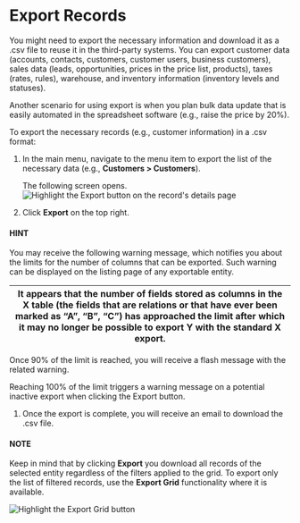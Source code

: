 <a id="export-records"></a>

# Export Records

You might need to export the necessary information and download it as a .csv file to reuse it in the third-party systems. You can export customer data (accounts, contacts, customers, customer users, business customers), sales data (leads, opportunities, prices in the price list, products), taxes (rates, rules), warehouse, and inventory information (inventory levels and statuses).

Another scenario for using export is when you plan bulk data update that is easily automated in the spreadsheet software (e.g., raise the price by 20%).

To export the necessary records (e.g., customer information) in a .csv format:

1. In the main menu, navigate to the menu item to export the list of the necessary data (e.g., **Customers > Customers**).

   The following screen opens.
   ![Highlight the Export button on the record's details page](user/img/getting_started/records/export_1.png)
2. Click **Export** on the top right.

#### HINT
You may receive the following warning message, which notifies you about the limits for the number of columns that can be exported. Such warning can be displayed on the listing page of any exportable entity.

| It appears that the number of fields stored as columns in the X table (the fields that are relations or that have ever been<br/>marked as “A”, “B”, “C”) has approached the limit after which it may no longer be possible to export Y with the standard X<br/>export.   |
|--------------------------------------------------------------------------------------------------------------------------------------------------------------------------------------------------------------------------------------------------------------------------|

Once 90% of the limit is reached, you will receive a flash message with the related warning.

Reaching 100% of the limit triggers a warning message on a potential inactive export when clicking the Export button.

1. Once the export is complete, you will receive an email to download the .csv file.

#### NOTE
Keep in mind that by clicking **Export** you download all records of the selected entity regardless of the filters applied to the grid. To export only the list of filtered records, use the **Export Grid** functionality where it is available.

![Highlight the Export Grid button](user/img/getting_started/export_import/export_grid_leads.png)
